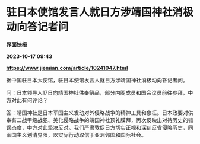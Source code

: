 # 驻日本使馆发言人就日方涉靖国神社消极动向答记者问
**界面快报**

**2023-10-17 09:43**

**https://www.jiemian.com/article/10241047.html**

据中国驻日本大使馆，驻日本使馆发言人就日方涉靖国神社消极动向答记者问。

问：日本领导人17日向靖国神社供奉祭品，部分内阁成员和国会议员前往参拜，中方对此有何评论？

答：靖国神社是日本军国主义发动对外侵略战争的精神工具和象征。日本政要对供奉有二战甲级战犯、美化侵略战争的靖国神社顶礼膜拜，再次反映出对待历史的错误态度，中方对此坚决反对。我们严肃敦促日方切实正视和深刻反省侵略历史，同军国主义划清界限，以实际行动取信于亚洲邻国和国际社会。